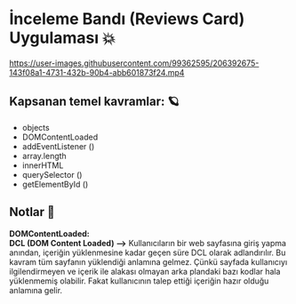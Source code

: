 # İnceleme Bandı (Reviews Card) Uygulaması 💥


https://user-images.githubusercontent.com/99362595/206392675-143f08a1-4731-432b-90b4-abb601873f24.mp4

## Kapsanan temel kavramlar: 🪐

- objects
- DOMContentLoaded
- addEventListener ()
- array.length
- innerHTML
- querySelector ()
- getElementById ()


## Notlar 📌

**DOMContentLoaded:** 
<br>
**DCL (DOM Content Loaded) -->** Kullanıcıların bir web sayfasına giriş yapma anından, içeriğin yüklenmesine kadar geçen süre DCL olarak adlandırılır. 
Bu kavram tüm sayfanın yüklendiği anlamına gelmez. Çünkü sayfada kullanıcıyı ilgilendirmeyen ve içerik ile alakası olmayan arka plandaki bazı kodlar hala yüklenmemiş olabilir. 
Fakat kullanıcının talep ettiği içeriğin hazır olduğu anlamına gelir.


